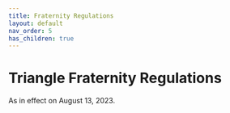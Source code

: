 ```yaml
---
title: Fraternity Regulations
layout: default
nav_order: 5
has_children: true
---
```


# Triangle Fraternity Regulations

As in effect on August 13, 2023.

